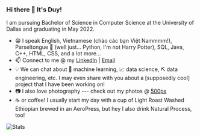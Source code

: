 ### Hi there 👋 It's Duy!

I am pursuing Bachelor of Science in Computer Science at the University of Dallas and graduating in May 2022.

- 😁 I speak English, Vietnamese (chào các bạn Việt Nammmm!), Parseltongue 🐍 (well just... Python, I'm not Harry Potter), SQL, Java, C++, HTML, CSS, and a lot more...
- 📫 Connect to me @ my [LinkedIn](https://linkedin.com/in/caominhduy) | [Email](mailto:caominhduy@gmail.com)
- 💡 We can chat about 🤖 machine learning, 📈 data science, ⛏️ data engineering, etc. I may even share with you about a [supposedly cool] project that I have been working on!
- 📷 I also love photography --- check out my photos @ [500px](https://500px.com/p/nerdgreatdustin)
- ☕ or coffee! I usually start my day with a cup of Light Roast Washed Ethiopian brewed in an AeroPress, but hey I also drink Natural Process, too!

![Stats](https://github-readme-stats.vercel.app/api?username=caominhduy&count_private=true&show_icons=true&theme=dracula&hide_rank=True)
